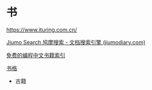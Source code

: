 # 书

<https://www.ituring.com.cn/>

[Jiumo Search 鸠摩搜索 - 文档搜索引擎 (jiumodiary.com)](https://www.jiumodiary.com/)

[免费的编程中文书籍索引](https://github.com/justjavac/free-programming-books-zh_CN)

[书格](https://new.shuge.org/)

- 古籍
